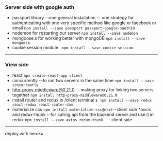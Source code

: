 ### Server side with google auth
* passport library --one general installation -- one strategy for authenticating with one very specific method like google or facebook or email
`npm install --save passport passport-google-oauth20`
* nodemon for restarting our server
`npm install --save nodemon`
* mongoose.s for working better with mongoDB
`npm install --save mongoose`
* cookie session module
` npm install --save-cookie-session`
----
### View side
* react `npx create-react-app client `
* concurrently --to run two servers in the same time 
`npm install --save concurrently`
* http-proxy-middleware@0.21.0 -- making proxy for linking two servers together
`npm install http-proxy-middleware@0.21.0` 
* install router and redux in /client terminal
`$ npm install --save redux react-redux react-router-dom`
* materialize css
`npm install materialize-css@next`--client side
*axios and redux-thunk --for calling api from the backend server and use it in redux
`npm install --save axios redux-thunk ` -- client side 
----
deploy with heroku
